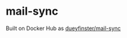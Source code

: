 # mail-sync

Built on Docker Hub as [dueyfinster/mail-sync](https://hub.docker.com/r/dueyfinster/mail-sync/)